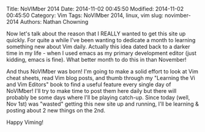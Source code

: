 Title: NoVIMber 2014
Date: 2014-11-02 00:45:50
Modified: 2014-11-02 00:45:50
Category: Vim
Tags: NoVIMber 2014, linux, vim
slug: novimber-2014
Authors: Nathan Chowning

Now let's talk about the reason that I REALLY wanted to get this site up quickly. For quite a while I've been wanting to dedicate a month to learning something new about Vim daily. Actually this idea dated back to a darker time in my life - when I used emacs as my primary development editor (just kidding, emacs is fine). What better month to do this in than November!

And thus NoVIMber was born! I'm going to make a solid effort to look at Vim cheat sheets, read Vim blog posts, and thumb through my "Learning the Vi and Vim Editors" book to find a useful feature every single day of NoVIMber! I'll try to make time to post them here daily but there will probably be some days where I'll be playing catch-up. Since today (well, Nov 1st) was "wasted" getting this new site up and running, I'll be learning & posting about 2 new things on the 2nd.

Happy Viming!
